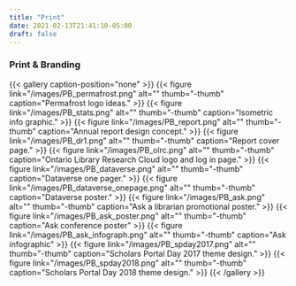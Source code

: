 ```yaml
---
title: "Print"
date: 2021-02-13T21:41:10-05:00
draft: false
---
```


### Print & Branding

{{< gallery caption-position="none" >}}
{{< figure link="/images/PB_permafrost.png" alt="" thumb="-thumb" caption="Permafrost logo ideas." >}}
{{< figure link="/images/PB_stats.png" alt="" thumb="-thumb" caption="Isometric info graphic." >}}
{{< figure link="/images/PB_report.png" alt="" thumb="-thumb" caption="Annual report design concept." >}}
{{< figure link="/images/PB_dr1.png" alt="" thumb="-thumb" caption="Report cover page." >}}
{{< figure link="/images/PB_olrc.png" alt="" thumb="-thumb" caption="Ontario Library Research Cloud logo and log in page." >}}
{{< figure link="/images/PB_dataverse.png" alt="" thumb="-thumb" caption="Dataverse one pager." >}}
{{< figure link="/images/PB_dataverse_onepage.png" alt="" thumb="-thumb" caption="Dataverse poster." >}}
{{< figure link="/images/PB_ask.png" alt="" thumb="-thumb" caption="Ask a librarian promotional poster." >}}
{{< figure link="/images/PB_ask_poster.png" alt="" thumb="-thumb" caption="Ask conference poster" >}}
{{< figure link="/images/PB_ask_infograph.png" alt="" thumb="-thumb" caption="Ask infographic" >}}
{{< figure link="/images/PB_spday2017.png" alt="" thumb="-thumb" caption="Scholars Portal Day 2017 theme design." >}}
{{< figure link="/images/PB_spday2018.png" alt="" thumb="-thumb" caption="Scholars Portal Day 2018 theme design." >}}
{{< /gallery >}}